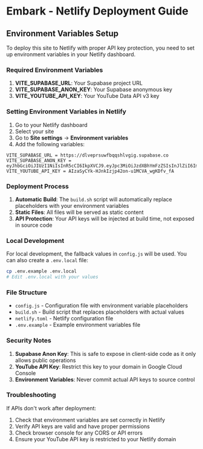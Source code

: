 # Embark - Netlify Deployment Guide

## Environment Variables Setup

To deploy this site to Netlify with proper API key protection, you need to set up environment variables in your Netlify dashboard.

### Required Environment Variables

1. **VITE_SUPABASE_URL**: Your Supabase project URL
2. **VITE_SUPABASE_ANON_KEY**: Your Supabase anonymous key  
3. **VITE_YOUTUBE_API_KEY**: Your YouTube Data API v3 key

### Setting Environment Variables in Netlify

1. Go to your Netlify dashboard
2. Select your site
3. Go to **Site settings** → **Environment variables**
4. Add the following variables:

```
VITE_SUPABASE_URL = https://dlveprsuwfbqqshlvgig.supabase.co
VITE_SUPABASE_ANON_KEY = eyJhbGciOiJIUzI1NiIsInR5cCI6IkpXVCJ9.eyJpc3MiOiJzdXBhYmFzZSIsInJlZiI6ImRsdmVwcnN1d2ZicXFzaGx2Z2lnIiwicm9sZSI6ImFub24iLCJpYXQiOjE3NTA0MTE5NTksImV4cCI6MjA2NTk4Nzk1OX0.p6uFAH3mXgr18JwVXetO2oiAnYa8Gu6YVHj4_uTulJQ
VITE_YOUTUBE_API_KEY = AIzaSyCYk-HJnkIzjp42on-u1MCVA_wgKDfv_fA
```

### Deployment Process

1. **Automatic Build**: The `build.sh` script will automatically replace placeholders with your environment variables
2. **Static Files**: All files will be served as static content
3. **API Protection**: Your API keys will be injected at build time, not exposed in source code

### Local Development

For local development, the fallback values in `config.js` will be used. You can also create a `.env.local` file:

```bash
cp .env.example .env.local
# Edit .env.local with your values
```

### File Structure

- `config.js` - Configuration file with environment variable placeholders
- `build.sh` - Build script that replaces placeholders with actual values
- `netlify.toml` - Netlify configuration file
- `.env.example` - Example environment variables file

### Security Notes

1. **Supabase Anon Key**: This is safe to expose in client-side code as it only allows public operations
2. **YouTube API Key**: Restrict this key to your domain in Google Cloud Console
3. **Environment Variables**: Never commit actual API keys to source control

### Troubleshooting

If APIs don't work after deployment:

1. Check that environment variables are set correctly in Netlify
2. Verify API keys are valid and have proper permissions
3. Check browser console for any CORS or API errors
4. Ensure your YouTube API key is restricted to your Netlify domain
